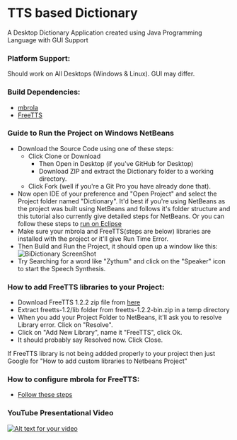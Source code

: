 # TTS based Dictionary
A Desktop Dictionary Application created using Java Programming Language with GUI Support

### Platform Support: 
Should work on All Desktops (Windows & Linux). GUI may differ.

### Build Dependencies:
* [mbrola](http://tcts.fpms.ac.be/synthesis/mbrola.html)
* [FreeTTS](http://freetts.sourceforge.net/docs/index.php)

### Guide to Run the Project on Windows NetBeans
* Download the Source Code using one of these steps:
  * Click Clone or Download
    * Then Open in Desktop (if you've GitHub for Desktop)
    * Download ZIP and extract the Dictionary folder to a working directory.
  * Click Fork (well if you're a Git Pro you have already done that).
* Now open IDE of your preference and "Open Project" and select the Project folder named "Dictionary".
  It'd best if you're using NetBeans as the project was built using NetBeans and follows it's folder structure and this tutorial also currently give detailed steps for NetBeans.
  Or you can follow these steps to [run on Eclipse](http://stackoverflow.com/questions/21535023/how-to-get-your-netbeans-project-into-eclipse)
* Make sure your mbrola and FreeTTS(steps are below) libraries are installed with the project or it'll give Run Time Error.
* Then Build and Run the Project, it should open up a window like this: 
  ![BiDictionary ScreenShot](https://i.imgur.com/WfZgag2.png "ScreenShot")
* Try Searching for a word like "Zythum" and click on the "Speaker" icon to start the Speech Synthesis.

### How to add FreeTTS libraries to your Project:
* Download FreeTTS 1.2.2 zip file from [here](https://sourceforge.net/projects/freetts/files/FreeTTS/FreeTTS%201.2.2/freetts-1.2.2-bin.zip/download)
* Extract freetts-1.2/lib folder from freetts-1.2.2-bin.zip in a temp directory
* When you add your Project Folder to NetBeans, it'll ask you to resolve Library error. Click on "Resolve".
* Click on "Add New Library", name it "FreeTTS", click Ok.
* It should probably say Resolved now. Click Close.

If FreeTTS library is not being addded properly to your project then just Google for "How to add custom libraries to Netbeans Project"

### How to configure mbrola for FreeTTS:
* [Follow these steps](http://freetts.sourceforge.net/mbrola/README.html)

### YouTube Presentational Video
[![Alt text for your video](https://i.ytimg.com/vi/o8PURZvvyvk/maxresdefault.jpg)](https://youtu.be/o8PURZvvyvk)
